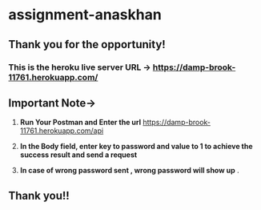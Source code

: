 # assignment-anaskhan

## Thank you for the opportunity!

### This is the heroku live server URL -> https://damp-brook-11761.herokuapp.com/ 

## Important Note-> 

1. **Run Your Postman and Enter the url** https://damp-brook-11761.herokuapp.com/api 

2. **In the Body field, enter key to password and value to 1 to achieve the success result and send a request**

3. **In case of wrong password sent , wrong password will show up** .

## Thank you!!
